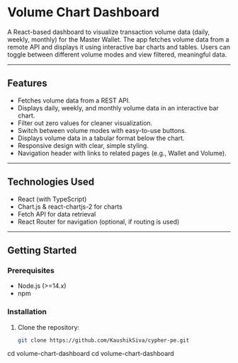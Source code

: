 # Volume Chart Dashboard

A React-based dashboard to visualize transaction volume data (daily, weekly, monthly) for the Master Wallet. The app fetches volume data from a remote API and displays it using interactive bar charts and tables. Users can toggle between different volume modes and view filtered, meaningful data.

---

## Features

- Fetches volume data from a REST API.
- Displays daily, weekly, and monthly volume data in an interactive bar chart.
- Filter out zero values for cleaner visualization.
- Switch between volume modes with easy-to-use buttons.
- Displays volume data in a tabular format below the chart.
- Responsive design with clear, simple styling.
- Navigation header with links to related pages (e.g., Wallet and Volume).

---

## Technologies Used

- React (with TypeScript)
- Chart.js & react-chartjs-2 for charts
- Fetch API for data retrieval
- React Router for navigation (optional, if routing is used)

---

## Getting Started

### Prerequisites

- Node.js (>=14.x)
- npm

### Installation

1. Clone the repository:

   ```bash
   git clone https://github.com/KaushikSiva/cypher-pe.git
cd volume-chart-dashboard
   cd volume-chart-dashboard
